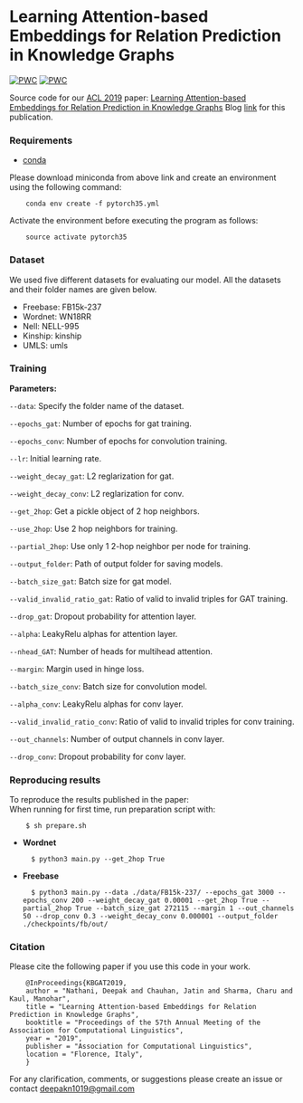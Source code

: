 # Learning Attention-based Embeddings for Relation Prediction in Knowledge Graphs

[![PWC](https://img.shields.io/endpoint.svg?url=https://paperswithcode.com/badge/learning-attention-based-embeddings-for-1/knowledge-graph-completion-on-fb15k-237)](https://paperswithcode.com/sota/knowledge-graph-completion-on-fb15k-237?p=learning-attention-based-embeddings-for-1)
[![PWC](https://img.shields.io/endpoint.svg?url=https://paperswithcode.com/badge/learning-attention-based-embeddings-for-1/knowledge-graph-completion-on-wn18rr)](https://paperswithcode.com/sota/knowledge-graph-completion-on-wn18rr?p=learning-attention-based-embeddings-for-1)

Source code for our [ACL 2019](http://www.acl2019.org/EN/index.xhtml) paper: [Learning Attention-based Embeddings for Relation Prediction in Knowledge Graphs](https://arxiv.org/abs/1906.01195)
Blog [link](https://deepakn97.github.io/blog/2019/Knowledge-Base-Relation-Prediction/) for this publication.

### Requirements

- [conda](https://repo.anaconda.com/miniconda/Miniconda3-latest-Linux-x86_64.sh)

Please download miniconda from above link and create an environment using the following command:

        conda env create -f pytorch35.yml

Activate the environment before executing the program as follows:

        source activate pytorch35

### Dataset

We used five different datasets for evaluating our model. All the datasets and their folder names are given below.

- Freebase: FB15k-237
- Wordnet: WN18RR
- Nell: NELL-995
- Kinship: kinship
- UMLS: umls

### Training

**Parameters:**

`--data`: Specify the folder name of the dataset.

`--epochs_gat`: Number of epochs for gat training.

`--epochs_conv`: Number of epochs for convolution training.

`--lr`: Initial learning rate.

`--weight_decay_gat`: L2 reglarization for gat.

`--weight_decay_conv`: L2 reglarization for conv.

`--get_2hop`: Get a pickle object of 2 hop neighbors.

`--use_2hop`: Use 2 hop neighbors for training.

`--partial_2hop`: Use only 1 2-hop neighbor per node for training.

`--output_folder`: Path of output folder for saving models.

`--batch_size_gat`: Batch size for gat model.

`--valid_invalid_ratio_gat`: Ratio of valid to invalid triples for GAT training.

`--drop_gat`: Dropout probability for attention layer.

`--alpha`: LeakyRelu alphas for attention layer.

`--nhead_GAT`: Number of heads for multihead attention.

`--margin`: Margin used in hinge loss.

`--batch_size_conv`: Batch size for convolution model.

`--alpha_conv`: LeakyRelu alphas for conv layer.

`--valid_invalid_ratio_conv`: Ratio of valid to invalid triples for conv training.

`--out_channels`: Number of output channels in conv layer.

`--drop_conv`: Dropout probability for conv layer.

### Reproducing results

To reproduce the results published in the paper:  
When running for first time, run preparation script with:

        $ sh prepare.sh

- **Wordnet**

        $ python3 main.py --get_2hop True

- **Freebase**

        $ python3 main.py --data ./data/FB15k-237/ --epochs_gat 3000 --epochs_conv 200 --weight_decay_gat 0.00001 --get_2hop True --partial_2hop True --batch_size_gat 272115 --margin 1 --out_channels 50 --drop_conv 0.3 --weight_decay_conv 0.000001 --output_folder ./checkpoints/fb/out/

### Citation

Please cite the following paper if you use this code in your work.

        @InProceedings{KBGAT2019,
        author = "Nathani, Deepak and Chauhan, Jatin and Sharma, Charu and Kaul, Manohar",
        title = "Learning Attention-based Embeddings for Relation Prediction in Knowledge Graphs",
        booktitle = "Proceedings of the 57th Annual Meeting of the Association for Computational Linguistics",
        year = "2019",
        publisher = "Association for Computational Linguistics",
        location = "Florence, Italy",
        }

For any clarification, comments, or suggestions please create an issue or contact deepakn1019@gmail.com

